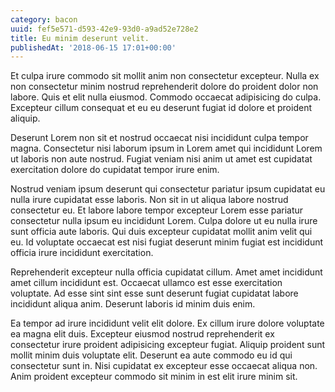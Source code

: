 ```yaml
---
category: bacon
uuid: fef5e571-d593-42e9-93d0-a9ad52e728e2
title: Eu minim deserunt velit.
publishedAt: '2018-06-15 17:01+00:00'
---
```


Et culpa irure commodo sit mollit anim non consectetur excepteur. Nulla ex non consectetur minim nostrud reprehenderit dolore do proident dolor non labore. Quis et elit nulla eiusmod. Commodo occaecat adipisicing do culpa. Excepteur cillum consequat et eu eu deserunt fugiat id dolore et proident aliquip.

Deserunt Lorem non sit et nostrud occaecat nisi incididunt culpa tempor magna. Consectetur nisi laborum ipsum in Lorem amet qui incididunt Lorem ut laboris non aute nostrud. Fugiat veniam nisi anim ut amet est cupidatat exercitation dolore do cupidatat tempor irure enim.

Nostrud veniam ipsum deserunt qui consectetur pariatur ipsum cupidatat eu nulla irure cupidatat esse laboris. Non sit in ut aliqua labore nostrud consectetur eu. Et labore labore tempor excepteur Lorem esse pariatur consectetur nulla ipsum eu incididunt Lorem. Culpa dolore ut eu nulla irure sunt officia aute laboris. Qui duis excepteur cupidatat mollit anim velit qui eu. Id voluptate occaecat est nisi fugiat deserunt minim fugiat est incididunt officia irure incididunt exercitation.

Reprehenderit excepteur nulla officia cupidatat cillum. Amet amet incididunt amet cillum incididunt est. Occaecat ullamco est esse exercitation voluptate. Ad esse sint sint esse sunt deserunt fugiat cupidatat labore incididunt aliqua anim. Deserunt laboris id minim duis enim.

Ea tempor ad irure incididunt velit elit dolore. Ex cillum irure dolore voluptate ea magna elit duis. Excepteur eiusmod nostrud reprehenderit ex consectetur irure proident adipisicing excepteur fugiat. Aliquip proident sunt mollit minim duis voluptate elit. Deserunt ea aute commodo eu id qui consectetur sunt in. Nisi cupidatat ex excepteur esse occaecat aliqua non. Anim proident excepteur commodo sit minim in est elit irure minim sit.